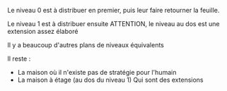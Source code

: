 Le niveau 0 est à distribuer en premier, puis leur faire retourner la feuille.

Le niveau 1 est à distribuer ensuite ATTENTION, le niveau au dos est une extension assez élaboré

Il y a beaucoup d'autres plans de niveaux équivalents

Il reste :
- La maison où il n'existe pas de stratégie pour l'humain
- La maison à étage (au dos du niveau 1)
Qui sont des extensions
